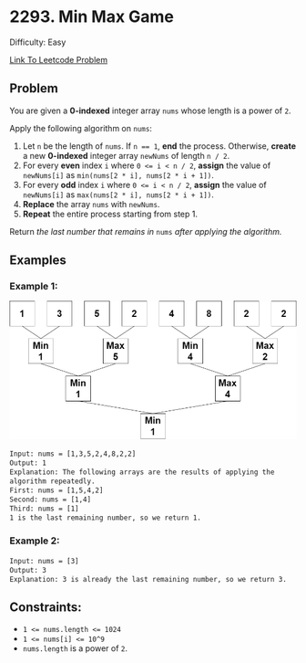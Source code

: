 # 2293. Min Max Game
Difficulty: Easy

[Link To Leetcode Problem](https://leetcode.com/problems/min-max-game/)

## Problem
You are given a **0-indexed** integer array `nums` whose length is a power of `2`.

Apply the following algorithm on `nums`:

1. Let `n` be the length of `nums`. If `n == 1`, **end** the process. Otherwise, **create** a new **0-indexed** integer array `newNums` of length `n / 2`.
2. For every **even** index `i` where `0 <= i < n / 2`, **assign** the value of `newNums[i]` as `min(nums[2 * i], nums[2 * i + 1])`.
3. For every **odd** index `i` where `0 <= i < n / 2`, **assign** the value of `newNums[i]` as `max(nums[2 * i], nums[2 * i + 1])`.
4. **Replace** the array `nums` with `newNums`.
5. **Repeat** the entire process starting from step 1.

Return *the last number that remains in* `nums` *after applying the algorithm.*

## Examples
### Example 1:
![example1](./example1.png)
```
Input: nums = [1,3,5,2,4,8,2,2]
Output: 1
Explanation: The following arrays are the results of applying the algorithm repeatedly.
First: nums = [1,5,4,2]
Second: nums = [1,4]
Third: nums = [1]
1 is the last remaining number, so we return 1.
```
### Example 2:
```
Input: nums = [3]
Output: 3
Explanation: 3 is already the last remaining number, so we return 3.
```

## Constraints:
- `1 <= nums.length <= 1024`
- `1 <= nums[i] <= 10^9`
- `nums.length` is a power of `2`.